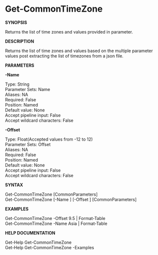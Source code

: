 # Get-CommonTimeZone

**SYNOPSIS**

Returns the list of time zones and values provided in parameter.

**DESCRIPTION**

Returns the list of time zones and values based on the multiple parameter values post extracting the list of timezones from a json file.

**PARAMETERS**

**-Name**

Type: String        
Parameter Sets: Name        
Aliases: NA        
Required: False        
Position: Named        
Default value: None        
Accept pipeline input: False         
Accept wildcard characters: False        

**-Offset**

Type: Float(Accepted values from -12 to 12)        
Parameter Sets: Offset        
Aliases: NA        
Required: False        
Position: Named        
Default value: None        
Accept pipeline input: False         
Accept wildcard characters: False        

**SYNTAX**

Get-CommonTimeZone [CommonParameters]        
Get-CommonTimeZone [-Name <String>] [-Offset <Float>] [CommonParameters]      

**EXAMPLES**

Get-CommonTimeZone -Offset 9.5 | Format-Table        
Get-CommonTimeZone -Name Asia | Format-Table

**HELP DOCUMENTATION**

Get-Help Get-CommonTimeZone  
Get-Help Get-CommonTimeZone -Examples  

